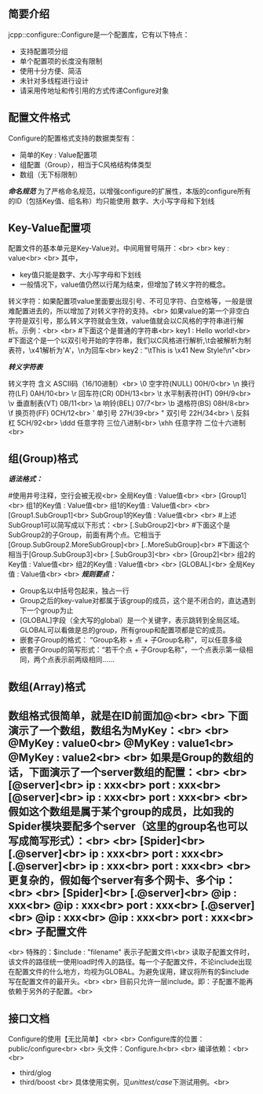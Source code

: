 简要介绍
--------
jcpp::configure::Configure是一个配置库，它有以下特点：
- 支持配置项分组
- 单个配置项的长度没有限制
- 使用十分方便、简洁
- 未针对多线程进行设计
- 请采用传地址和传引用的方式传递Configure对象

配置文件格式
------------
Configure的配置格式支持的数据类型有：
- 简单的Key : Value配置项
- 组配置（Group），相当于C风格结构体类型
- 数组（无下标限制）

***命名规范*** 为了严格命名规范，以增强configure的扩展性，本版的configure所有的ID（包括Key值、组名称）均只能使用 数字、大小写字母和下划线

Key-Value配置项
---------------
配置文件的基本单元是Key-Value对。中间用冒号隔开：\<br> 
\<br> 
key : value\<br> 
\<br> 
其中，
- key值只能是数字、大小写字母和下划线
- 一般情况下，value值仍然以行尾为结束，但增加了转义字符的概念。

转义字符：如果配置项value里面要出现引号、不可见字符、白空格等，一般是很难配置进去的，所以增加了对转义字符的支持。\<br> 
如果value的第一个非空白字符是双引号，那么转义字符就会生效，value值就会以C风格的字符串进行解析。示例：\<br> 
\<br> 
\#下面这个是普通的字符串\<br> 
key1 : Hello world!\<br> 
\#下面这个是一个以双引号开始的字符串，我们以C风格进行解析,\t会被解析为制表符，\x41解析为'A'，\n为回车\<br> 
key2 : "\tThis is \x41 New Style!\n"\<br> 

***转义字符表***

转义字符 含义           ASCII码（16/10进制）\<br> 
\0       空字符(NULL)   00H/0\<br> 
\n       换行符(LF)     0AH/10\<br> 
\r       回车符(CR)     0DH/13\<br> 
\t       水平制表符(HT) 09H/9\<br> 
\v       垂直制表(VT)   0B/11\<br> 
\a       响铃(BEL)      07/7\<br> 
\b       退格符(BS)     08H/8\<br> 
\f       换页符(FF)     0CH/12\<br> 
\'       单引号         27H/39\<br> 
\"       双引号         22H/34\<br> 
\\       反斜杠         5CH/92\<br> 
\ddd     任意字符       三位八进制\<br> 
\xhh     任意字符       二位十六进制\<br> 

组(Group)格式
-------------
***语法格式：***

\#使用井号注释，空行会被无视\<br> 
全局Key值 : Value值\<br> 
\<br> 
[Group1]\<br> 
组1的Key值 : Value值\<br> 
组1的Key值 : Value值\<br> 
\<br> 
[Group1.SubGroup1]\<br> 
SubGroup1的Key值 : Value值\<br> 
\<br> 
\#上述SubGroup1可以简写成以下形式：\<br> 
[.SubGroup2]\<br> 
\#下面这个是SubGroup2的子Group，前面有两个点。它相当于[Group.SubGroup2.MoreSubGroup]\<br> 
[..MoreSubGroup]\<br> 
\#下面这个相当于[Group.SubGroup3]\<br> 
[.SubGroup3]\<br> 
\<br> 
[Group2]\<br> 
组2的Key值 : Value值\<br> 
组2的Key值 : Value值\<br> 
\<br> 
[GLOBAL]\<br> 
全局Key值 : Value值\<br> 
\<br> 
***规则要点：***
- Group名以中括号包起来，独占一行
- Group之后的key-value对都属于该group的成员，这个是不闭合的，直达遇到下一个group为止
- [GLOBAL]字段（全大写的global）是一个关键字，表示跳转到全局区域。GLOBAL可以看做是总的group，所有group和配置项都是它的成员。
- 嵌套子Group的格式： “Group名称 + 点 + 子Group名称”，可以任意多级
- 嵌套子Group的简写形式：“若干个点 + 子Group名称”，一个点表示第一级相同，两个点表示前两级相同......

数组(Array)格式
---------------
数组格式很简单，就是在ID前面加@\<br> 
\<br> 
下面演示了一个数组，数组名为MyKey：\<br> 
\<br> 
@MyKey : value0\<br> 
@MyKey : value1\<br> 
@MyKey : value2\<br> 
\<br> 
如果是Group的数组的话，下面演示了一个server数组的配置：\<br> 
\<br> 
[@server]\<br> 
ip : xxx\<br> 
port : xxx\<br> 
[@server]\<br> 
ip : xxx\<br> 
port : xxx\<br> 
\<br> 
假如这个数组是属于某个group的成员，比如我的Spider模块要配多个server（这里的group名也可以写成简写形式）：\<br> 
\<br> 
[Spider]\<br> 
[.@server]\<br> 
ip : xxx\<br> 
port : xxx\<br> 
[.@server]\<br> 
ip : xxx\<br> 
port : xxx\<br> 
\<br> 
更复杂的，假如每个server有多个网卡、多个ip：\<br> 
\<br> 
[Spider]\<br> 
[.@server]\<br> 
@ip : xxx\<br> 
@ip : xxx\<br> 
port : xxx\<br> 
[.@server]\<br> 
@ip : xxx\<br> 
@ip : xxx\<br> 
port : xxx\<br> 
\<br> 
子配置文件
---------
\<br> 
特殊的：$include : "filename" 表示子配置文件\<br> 
读取子配置文件时，该文件的路径统一使用load时传入的路径。每一个子配置文件，不论include出现在配置文件的什么地方，均视为GLOBAL。为避免误用，建议将所有的$include写在配置文件的最开头。\<br> 
\<br> 
目前只允许一层include。即：子配置不能再依赖于另外的子配置。\<br> 

接口文档
--------
Configure的使用【无比简单】\<br> 
\<br> 
Configure库的位置：public/configure\<br> 
\<br> 
头文件：Configure.h\<br> 
\<br> 
编译依赖：\<br> 
\<br> 
- third/glog
- third/boost
\<br> 
具体使用实例，见*unittest/case*下测试用例。\<br> 
